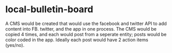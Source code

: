 # local-bulletin-board
A CMS would be created that would use the facebook and twitter API to add content into FB. twitter, and the app in one process. The CMS would be copied 4 times, and each would post from a seperate entity; posts would be color coded in the app. Ideally each post would have 2 action items (yes/no).
